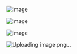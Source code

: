 
![image](https://github.com/user-attachments/assets/d090d539-156d-4d3e-bfc5-42c7f1d2ef45)

![image](https://github.com/user-attachments/assets/a95e8b27-9018-4882-96d8-38864ce4f5ff)

![image](https://github.com/user-attachments/assets/c0980bf0-4606-4ca5-b6f0-0e3bf55a248d)

![Uploading image.png…]()


